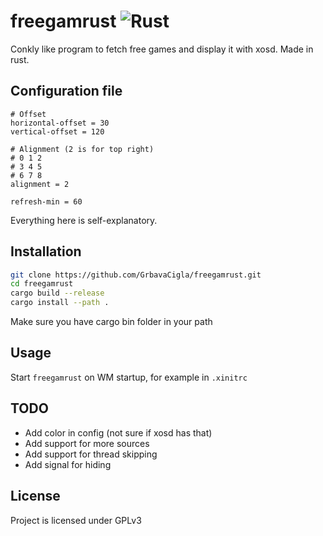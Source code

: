 # freegamrust ![Rust](https://github.com/GrbavaCigla/freegamrust/workflows/Rust/badge.svg)

Conkly like program to fetch free games and display it with xosd. Made in rust.

## Configuration file
```
# Offset
horizontal-offset = 30
vertical-offset = 120

# Alignment (2 is for top right)
# 0 1 2
# 3 4 5
# 6 7 8
alignment = 2

refresh-min = 60
```
Everything here is self-explanatory.

## Installation

```sh
git clone https://github.com/GrbavaCigla/freegamrust.git
cd freegamrust
cargo build --release
cargo install --path .
```
Make sure you have cargo bin folder in your path

## Usage
Start `freegamrust` on WM startup, for example in `.xinitrc`

## TODO
- Add color in config (not sure if xosd has that)
- Add support for more sources
- Add support for thread skipping
- Add signal for hiding

## License
Project is licensed under GPLv3
